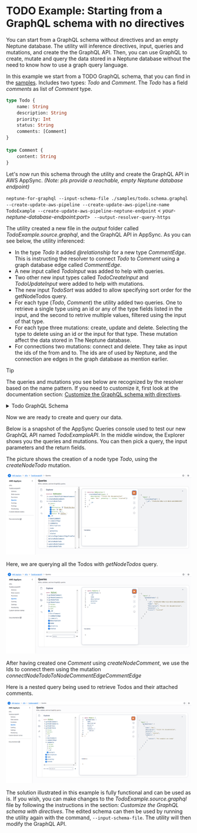 # TODO Example: Starting from a GraphQL schema with no directives

You can start from a GraphQL schema without directives and an empty Neptune
database. The utility will inference directives, input, queries and mutations,
and create the the GraphQL API. Then, you can use GraphQL to create, mutate and
query the data stored in a Neptune database without the need to know how to use
a graph query language.

In this example we start from a TODO GraphQL schema, that you can find in
the [samples](https://github.com/aws/amazon-neptune-for-graphql/blob/main/samples/todo.schema.graphql).
Includes two types: *Todo* and *Comment*. The *Todo* has a field *comments* as
list of *Comment* type.

```graphql
type Todo {
    name: String
    description: String
    priority: Int
    status: String
    comments: [Comment]
}

type Comment {
    content: String
}
```

Let's now run this schema through the utility and create the GraphQL API in AWS
AppSync. *(Note: pls provide a reachable, empty Neptune database endpoint)*

`neptune-for-graphql --input-schema-file ./samples/todo.schema.graphql --create-update-aws-pipeline --create-update-aws-pipeline-name TodoExample --create-update-aws-pipeline-neptune-endpoint` <
*your-neptune-database-endpoint:port*> ` --output-resolver-query-https`

The utility created a new file in the *output* folder called
*TodoExample.source.graphql*, and the GraphQL API in AppSync. As you can see
below, the utility inferenced:

- In the type *Todo* it added *@relationship* for a new type *CommentEdge*. This
  is instructing the resolver to connect *Todo* to *Comment* using a graph
  database edge called *CommentEdge*.
- A new input called *TodoInput* was added to help with queries.
- Two other new input types called *TodoCreateInput* and *TodoUpdateInput* were
  added to help with mutations.
- The new input *TodoSort* was added to allow specifying sort order for the
  getNodeTodos query.
- For each type (*Todo*, *Comment*) the utility added two queries. One to
  retrieve a single type using an id or any of the type fields listed in the
  input, and the second to retrive multiple values, filtered using the input of
  that type.
- For each type three mutations: create, update and delete. Selecting the type
  to delete using an id or the input for that type. These mutation affect the
  data stored in The Neptune database.
- For connections two mutations: connect and delete. They take as input the ids
  of the from and to. The ids are of used by Neptune, and the connection are
  edges in the graph database as mention earlier.

> [!TIP]
> The queries and mutations you see below are recognized by the resolver based
> on the name pattern. If you need to customize it, first look at the
> documentation
> section: [Customize the GraphQL schema with directives](https://github.com/aws/amazon-neptune-for-graphql/blob/main/README.md/#customize-the-graphql-schema-with-directives).

<details>

<summary>Todo GraphQL Schema</summary>

```graphql
enum SortingDirection {
    ASC
    DESC
}

type Todo {
    _id: ID! @id
    name: String
    description: String
    priority: Int
    status: String
    comments(filter: CommentInput, options: Options, sort: [CommentSort!]): [Comment] @relationship(type: "CommentEdge", direction: OUT)
    bestComment: Comment @relationship(type: "CommentEdge", direction: OUT)
    commentEdge: CommentEdge
}

type Comment {
    _id: ID! @id
    content: String
}

input TodoInput {
    _id: ID @id
    name: StringScalarFilters
    description: StringScalarFilters
    priority: Int
    status: StringScalarFilters
}

input TodoCreateInput {
    _id: ID @id
    name: String
    description: String
    priority: Int
    status: String
}

input TodoUpdateInput {
    _id: ID! @id
    name: String
    description: String
    priority: Int
    status: String
}

input TodoSort {
    _id: SortingDirection
    name: SortingDirection
    description: SortingDirection
    priority: SortingDirection
    status: SortingDirection
}

type CommentEdge {
    _id: ID! @id
}

input CommentInput {
    _id: ID @id
    content: StringScalarFilters
}

input CommentCreateInput {
    _id: ID @id
    content: String
}

input CommentUpdateInput {
    _id: ID! @id
    content: String
}

input CommentSort {
    _id: SortingDirection
    content: SortingDirection
}

input Options {
    limit: Int
}

input StringScalarFilters {
    eq: String
    contains: String
    endsWith: String
    startsWith: String
}

type Query {
    getNodeTodo(filter: TodoInput): Todo
    getNodeTodos(filter: TodoInput, options: Options, sort: [TodoSort!]): [Todo]
    getNodeComment(filter: CommentInput): Comment
    getNodeComments(filter: CommentInput, options: Options, sort: [CommentSort!]): [Comment]
}

type Mutation {
    createNodeTodo(input: TodoCreateInput!): Todo
    updateNodeTodo(input: TodoUpdateInput!): Todo
    deleteNodeTodo(_id: ID!): Boolean
    connectNodeTodoToNodeCommentEdgeCommentEdge(from_id: ID!, to_id: ID!): CommentEdge
    deleteEdgeCommentEdgeFromTodoToComment(from_id: ID!, to_id: ID!): Boolean
    createNodeComment(input: CommentInput!): Comment
    updateNodeComment(input: CommentInput!): Comment
    deleteNodeComment(_id: ID!): Boolean
}

schema {
    query: Query
    mutation: Mutation
}
```

</details>

Now we are ready to create and query our data.

Below is a snapshot of the AppSync Queries console used to test our new GraphQL
API named *TodoExampleAPI*. In the middle window, the Explorer shows you the
queries and mutations. You can then pick a query, the input parameters and the
return fields.

The picture shows the creation of a node type *Todo*, using the *createNodeTodo*
mutation.

![Create](https://github.com/aws/amazon-neptune-for-graphql/blob/main/doc/images/todoCreate.png)

Here, we are querying all the Todos with *getNodeTodos* query.

![Query](https://github.com/aws/amazon-neptune-for-graphql/blob/main/doc/images/todoGetTodos.png)

After having created one *Comment* using *createNodeComment*, we use the Ids to
connect them using the mutation *connectNodeTodoToNodeCommentEdgeCommentEdge*

Here is a nested query being used to retrieve Todos and their attached comments.

![Query](https://github.com/aws/amazon-neptune-for-graphql/blob/main/doc/images/todoNestedQuery.png)

The solution illustrated in this example is fully functional and can be used as
is. If you wish, you can make changes to the *TodoExample.source.graphql* file
by following the instructions in the section: *Customize the GraphQL schema with
directives*. The edited schema can then be used by running the utility again
with the command, `--input-schema-file`. The utility will then modify the
GraphQL API.

